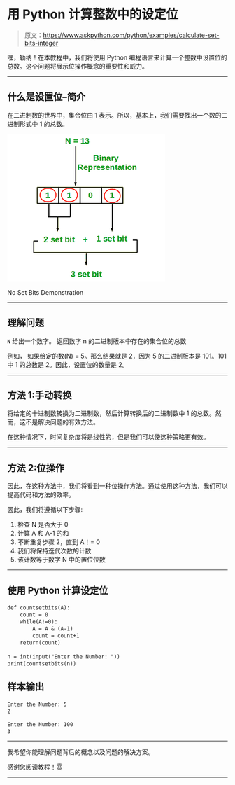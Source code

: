 # 用 Python 计算整数中的设定位

> 原文：<https://www.askpython.com/python/examples/calculate-set-bits-integer>

嘿，勒纳！在本教程中，我们将使用 Python 编程语言来计算一个整数中设置位的总数。这个问题将展示位操作概念的重要性和威力。

* * *

## 什么是设置位–简介

在二进制数的世界中，集合位由 1 表示。所以，基本上，我们需要找出一个数的二进制形式中 1 的总数。

![No Set Bits Demonstration](img/c4455f04d6e9a46b5fa4689b4de7fde3.png)

No Set Bits Demonstration

* * *

## 理解问题

**`N`** 给出一个数字。
返回数字 n 的二进制版本中存在的集合位的总数

例如，
如果给定的数(N) = 5。那么结果就是 2，因为 5 的二进制版本是 101。101 中 1 的总数是 2。因此，设置位的数量是 2。

* * *

## 方法 1:手动转换

将给定的十进制数转换为二进制数，然后计算转换后的二进制数中 1 的总数。然而，这不是解决问题的有效方法。

在这种情况下，时间复杂度将是线性的，但是我们可以使这种策略更有效。

* * *

## 方法 2:位操作

因此，在这种方法中，我们将看到一种位操作方法。通过使用这种方法，我们可以提高代码和方法的效率。

因此，我们将遵循以下步骤:

1.  检查 N 是否大于 0
2.  计算 A 和 A-1 的和
3.  不断重复步骤 2，直到 A！= 0
4.  我们将保持迭代次数的计数
5.  该计数等于数字 N 中的置位位数

* * *

## 使用 Python 计算设定位

```
def countsetbits(A):
    count = 0        
    while(A!=0):
        A = A & (A-1)    
        count = count+1   
    return(count)       

n = int(input("Enter the Number: "))
print(countsetbits(n))

```

## 样本输出

```
Enter the Number: 5
2

```

```
Enter the Number: 100
3

```

* * *

我希望你能理解问题背后的概念以及问题的解决方案。

感谢您阅读教程！😇

* * *
